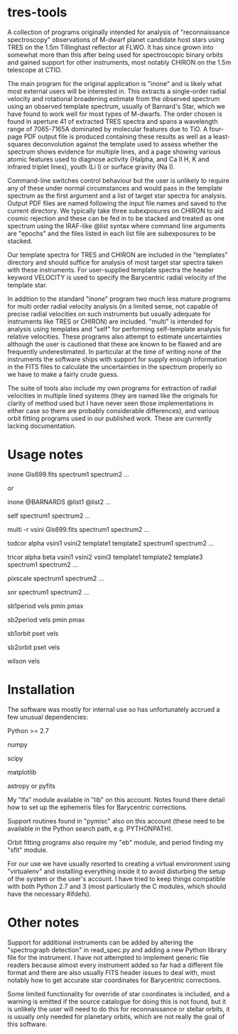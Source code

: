tres-tools
==========

A collection of programs originally intended for analysis of
"reconnaissance spectroscopy" observations of M-dwarf planet candidate
host stars using TRES on the 1.5m Tillinghast reflector at FLWO.  It
has since grown into somewhat more than this after being used for
spectroscopic binary orbits and gained support for other instruments,
most notably CHIRON on the 1.5m telescope at CTIO.

The main program for the original application is "inone" and is likely
what most external users will be interested in.  This extracts a
single-order radial velocity and rotational broadening estimate from
the observed spectrum using an observed template spectrum, usually
of Barnard's Star, which we have found to work well for most types of
M-dwarfs.  The order chosen is found in aperture 41 of extracted TRES
spectra and spans a wavelength range of 7065-7165A dominated by
molecular features due to TiO.  A four-page PDF output file is
produced containing these results as well as a least-squares
deconvolution against the template used to assess whether the spectrum
shows evidence for multiple lines, and a page showing various atomic
features used to diagnose activity (Halpha, and Ca II H, K and
infrared triplet lines), youth (Li I) or surface gravity (Na I).

Command-line switches control behaviour but the user is unlikely to
require any of these under normal circumstances and would pass in
the template spectrum as the first argument and a list of target star
spectra for analysis.  Output PDF files are named following the input
file names and saved to the current directory.  We typically take
three subexposures on CHIRON to aid cosmic rejection and these can be
fed in to be stacked and treated as one spectrum using the IRAF-like
@list syntax where command line arguments are "epochs" and the files
listed in each list file are subexposures to be stacked.

Our template spectra for TRES and CHIRON are included in the
"templates" directory and should suffice for analysis of most target
star spectra taken with these instruments.  For user-supplied template
spectra the header keyword VELOCITY is used to specify the Barycentric
radial velocity of the template star.

In addition to the standard "inone" program two much less mature
programs for multi order radial velocity analysis (in a limited sense,
not capable of precise radial velocities on such instruments but
usually adequate for instruments like TRES or CHIRON) are included.
"multi" is intended for analysis using templates and "self" for
performing self-template analysis for relative velocities.  These
programs also attempt to estimate uncertainties although the user is
cautioned that these are known to be flawed and are frequently
underestimated.  In particular at the time of writing none of the
instruments the software ships with support for supply enough
information in the FITS files to calculate the uncertainties in the
spectrum properly so we have to make a fairly crude guess.

The suite of tools also include my own programs for extraction of
radial velocities in multiple lined systems (they are named like the
originals for clarity of method used but I have never seen those
implementations in either case so there are probably considerable
differences), and various orbit fitting programs used in our published
work.  These are currently lacking documentation.

Usage notes
===========

inone Gls699.fits spectrum1 spectrum2 ...

or

inone @BARNARDS @list1 @list2 ...

self spectrum1 spectrum2 ...

multi -r vsini Gls699.fits spectrum1 spectrum2 ...

todcor alpha vsini1 vsini2 template1 template2 spectrum1 spectrum2 ...

tricor alpha beta vsini1 vsini2 vsini3 template1 template2 template3 spectrum1 spectrum2 ...

pixscale spectrum1 spectrum2 ...

snr spectrum1 spectrum2 ...

sb1period vels pmin pmax

sb2period vels pmin pmax

sb1orbit pset vels

sb2orbit pset vels

wilson vels

Installation
============

The software was mostly for internal use so has unfortunately accrued
a few unusual dependencies:

Python >= 2.7

numpy

scipy

matplotlib

astropy or pyfits

My "lfa" module available in "lib" on this account.  Notes found there
detail how to set up the ephemeris files for Barycentric corrections.

Support routines found in "pymisc" also on this account (these need to
be available in the Python search path, e.g. PYTHONPATH).

Orbit fitting programs also require my "eb" module, and period finding
my "sfit" module.

For our use we have usually resorted to creating a virtual environment
using "virtualenv" and installing everything inside it to avoid
disturbing the setup of the system or the user's account.  I have
tried to keep things compatible with both Python 2.7 and 3 (most
particularly the C modules, which should have the necessary #ifdefs).

Other notes
===========

Support for additional instruments can be added by altering the
"spectrograph detection" in read_spec.py and adding a new Python
library file for the instrument.  I have not attempted to implement
generic file readers because almost every instrument added so far had
a different file format and there are also usually FITS header issues
to deal with, most notably how to get accurate star coordinates for
Barycentric corrections.

Some limited functionality for override of star coordinates is
included, and a warning is emitted if the source catalogue for doing
this is not found, but it is unlikely the user will need to do this
for reconnaissance or stellar orbits, it is usually only needed for
planetary orbits, which are not really the goal of this software.

